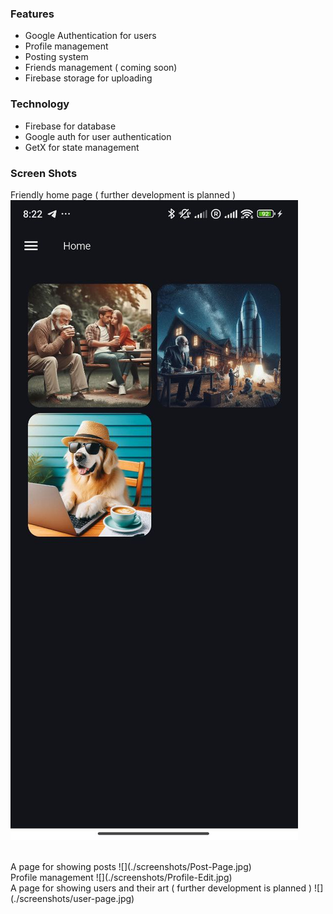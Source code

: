 ### Features

- Google Authentication for users
- Profile management
- Posting system
- Friends management ( coming soon)
- Firebase storage for uploading

### Technology

- Firebase for database
- Google auth for user authentication
- GetX for state management


### Screen Shots


Friendly home page ( further development is planned )
![](./screenshots/Home.jpg)

<br>
A page for showing posts
![](./screenshots/Post-Page.jpg)

<br>
Profile management
![](./screenshots/Profile-Edit.jpg)

<br>
A page for showing users and their art ( further development is planned )
![](./screenshots/user-page.jpg)
<br>
